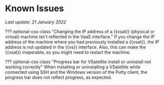 # Known Issues

*Last update: 21 January 2022*

??? optional-css-class "Changing the IP address of a {{vsat}} (physical or virtual) machine isn't reflected in the VaaS interface."
    If you change the IP address of the machine where you had previously installed a {{vsat}}, the IP address is not updated in the {{vs}} interface. Also, this can make the {{vsat}} inoperable, so you might need to restart the machine.   <!-- VC-13678 -->

??? optional-css-class "Progress bar for VSatellite install or uninstall not working correctly" 
    When installing or uninstalling a VSatellite while connected using SSH and the Windows version of the Putty client, the progress bar does not reflect progress, as expected. <!-- VC-12746 - VCKnights -->

<!-- ??? optional-css-class "The Target TLS Ports field not allowing use of comma-separated values" 
    The Target TLS Ports field no longer accepts comma separated values. If you paste in a string, such as *443, 8080, 
    8001, 8002, 8003*, only the first port is saved. <!-- VC-12951 - VCKnights -->

<!-- ??? optional-css-class "KnownIssueStatement" 
    BriefExplanation VC-12746 - VCKnights  -->

<!-- ## Resolved Issues

??? optional-css-class "Email notifications for domain discovery"
    Email notifications for domain discovery no longer needs to be disabled to prevent AWS SES suspension. VC-13292

 ??? optional-css-class "ResolvedIssue2"
    TextHere.

??? optional-css-class "ResolvedIssue3"
    TextHere. -->

